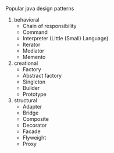 Popular java design patterns 

1. behavioral 
	- Chain of responsibility
	- Command
	- Interpreter (Little (Small) Language)
	- Iterator
	- Mediator
	- Memento
2. creational 
	- Factory
	- Abstract factory
	- Singleton
	- Builder
	- Prototype
3. structural 
	- Adapter
	- Bridge
	- Composite
	- Decorator
	- Facade
	- Flyweight
	- Proxy
